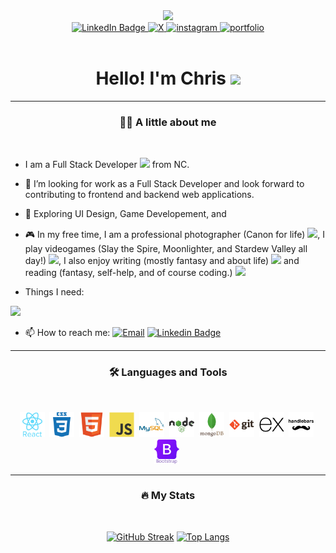 <div id="header" align="center">
  <img src="https://i.giphy.com/media/v1.Y2lkPTc5MGI3NjExMmZsOXNmYXV0em1xaGJwdDR0bHBya2t4cTE3cDBzcXVmcDVobnNpdyZlcD12MV9pbnRlcm5hbF9naWZfYnlfaWQmY3Q9cw/5eLDrEaRGHegx2FeF2/giphy.gif" width="300"/>
  <div id="badges">
  <a href="https://www.linkedin.com/in/chris-leach-media/">
    <img src="https://img.shields.io/badge/LinkedIn-blue?style=for-the-badge&logo=linkedin&logoColor=white" alt="LinkedIn Badge"/>
  </a>
  <a href="https://x.com/ChrisLeach69977">
    <img src="https://img.shields.io/badge/Twitter-black?style=for-the-badge&logo=x" alt="X"/>
  </a>
  <a href="https://www.instagram.com/chrisvulpine/">
    <img src="https://img.shields.io/badge/Instagram-gray?style=for-the-badge&logo=instagram" alt="instagram"/>
  </a>
  <a href="https://chrisvulpine.netlify.app/">
    <img src="https://img.shields.io/badge/%E2%9C%A8%20Portfolio-darkgreen?style=for-the-badge" alt="portfolio"/>
  </a>
</div>
  <img src="https://komarev.com/ghpvc/?username=chrisvulpinge&style=for-the-badge&color=yellow" alt=""/>
  <h1>
  Hello! I'm Chris
  <img src="https://i.giphy.com/media/v1.Y2lkPTc5MGI3NjExMXFyYmkzODFkZzR4YXg4M2U5ZHVpZHA1cWtvNjh0emVseHVtbDl4dyZlcD12MV9pbnRlcm5hbF9naWZfYnlfaWQmY3Q9cw/2sjwBnNlY4CPyr8goo/giphy.gif" width="60px"/>
</h1>
</div> 

---
<div align="center">
  
### :man_technologist: A little about me
</div> 
<br>

- I am a Full Stack Developer <img src="https://i.giphy.com/media/v1.Y2lkPTc5MGI3NjExbzE1eXVjb295NjkwanM2dzB1d3pyNGltNDJ5Y3U0ZGlicGJ3N3N1YiZlcD12MV9pbnRlcm5hbF9naWZfYnlfaWQmY3Q9cw/WFZvB7VIXBgiz3oDXE/giphy.gif" width="20"> from NC.
- :telescope: I’m looking for work as a Full Stack Developer and look forward to contributing to frontend and backend web applications.

- :seedling: Exploring UI Design, Game Developement, and 

- :video_game: In my free time, I am a professional photographer (Canon for life) <img src="https://i.giphy.com/media/v1.Y2lkPTc5MGI3NjExejNveHNpamU3dnE5cmpkbWdqdmpmZHhzc3gzd2ozN2x5OGphdzczaCZlcD12MV9pbnRlcm5hbF9naWZfYnlfaWQmY3Q9cw/xcFJX6T9z2iqiB9Ud9/giphy.gif" width="20">, I play videogames (Slay the Spire, Moonlighter, and Stardew Valley all day!) <img src="https://i.giphy.com/media/v1.Y2lkPTc5MGI3NjExcXdwbWF4YWJ2NWtzNXozMzA2em5oNjA3YTVkeWE1ZG8ya3Z2cmp0NyZlcD12MV9pbnRlcm5hbF9naWZfYnlfaWQmY3Q9cw/HH2bb3Pjq5IB2/giphy.gif" width="20">, I also enjoy writing (mostly fantasy and about life) <img src="https://i.giphy.com/media/v1.Y2lkPTc5MGI3NjExNHRtZWNwOHVtdWg1dW03eHlrM24yYWFmdG1zbWcwOW5nMnlyaGgwaiZlcD12MV9pbnRlcm5hbF9naWZfYnlfaWQmY3Q9cw/YSufo5veo0IiD3pnqj/giphy.gif" width="20">  and reading (fantasy, self-help, and of course coding.) <img src="https://i.giphy.com/media/v1.Y2lkPTc5MGI3NjExcHBlc244eXlubGpiMXpkdDhlemdzOHcyZjNnc29tODl1dHZjZnAwbSZlcD12MV9pbnRlcm5hbF9naWZfYnlfaWQmY3Q9cw/gjxYwnMG7Mocmc75DM/giphy.gif" width="20">
- Things I need:
<img src="https://i.giphy.com/media/v1.Y2lkPTc5MGI3NjExYjF3dDF0N3E2emRmYmdjY2trNWpiNnUyM2Q1ajQ5bGp0ZmdtaTN6eiZlcD12MV9pbnRlcm5hbF9naWZfYnlfaWQmY3Q9cw/TjjrLK3XZkdgJRvoZJ/giphy.gif" width="200"/>

- :mailbox: How to reach me: [![Email](https://img.shields.io/badge/%E2%9C%89%EF%B8%8F%20Email-darkgreen?style=flat)](mailto:chrisleach1191@gmail.com)
 [![Linkedin Badge](https://img.shields.io/badge/-ChrisLeach-blue?style=flat&logo=Linkedin&logoColor=white)](https://www.linkedin.com/in/chris-leach-media/)





---
<div align="center">

### :hammer_and_wrench: Languages and Tools

</div>
<br>

<div align="center">
 
  <img src="https://github.com/devicons/devicon/blob/master/icons/react/react-original-wordmark.svg" title="React" alt="React" width="40" height="40"/>&nbsp;
  <img src="https://github.com/devicons/devicon/blob/master/icons/css3/css3-plain-wordmark.svg"  title="CSS3" alt="CSS" width="40" height="40"/>&nbsp;
  <img src="https://github.com/devicons/devicon/blob/master/icons/html5/html5-original.svg" title="HTML5" alt="HTML" width="40" height="40"/>&nbsp;
  <img src="https://github.com/devicons/devicon/blob/master/icons/javascript/javascript-original.svg" title="JavaScript" alt="JavaScript" width="40" height="40"/>&nbsp;
  <img src="https://github.com/devicons/devicon/blob/master/icons/mysql/mysql-original-wordmark.svg" title="MySQL"  alt="MySQL" width="40" height="40"/>&nbsp;
  <img src="https://github.com/devicons/devicon/blob/master/icons/nodejs/nodejs-original-wordmark.svg" title="NodeJS" alt="NodeJS" width="40" height="40"/>&nbsp;
  <img src="https://github.com/devicons/devicon/blob/master/icons/mongodb/mongodb-original-wordmark.svg" title="MongoDB" alt="MongoDB" width="40" height="40"/>&nbsp;
  <img src="https://github.com/devicons/devicon/blob/master/icons/git/git-original-wordmark.svg" title="Git" alt="Git" width="40" height="40"/>&nbsp;
  <img src="https://github.com/devicons/devicon/blob/master/icons/express/express-original.svg" title="Express" alt="Express" width="40" height="40"/>&nbsp;
  <img src="https://github.com/devicons/devicon/blob/master/icons/handlebars/handlebars-original-wordmark.svg" title="HandleBars" alt="Handlebars" width="40" height="40"/>&nbsp;
  <img src="https://github.com/devicons/devicon/blob/master/icons/bootstrap/bootstrap-original-wordmark.svg" title="Bootstrap" alt="Bootstrap" width="40" height="40"/>&nbsp;
</div>

---
<div align="center">
  
### :fire: My Stats

</div>
<br>
<div id="stats" align="center">
  
[![GitHub Streak](https://github-readme-streak-stats.herokuapp.com?user=chrisvulpine&theme=github-dark&hide_border=true)](https://git.io/streak-stats)  [![Top Langs](https://github-readme-stats.vercel.app/api/top-langs/?username=chrisvulpine&layout=compact&theme=vision-friendly-dark)](https://github.com/anuraghazra/github-readme-stats)


</div>


<!---
ChrisVulpine/ChrisVulpine is a ✨ special ✨ repository because its `README.md` (this file) appears on your GitHub profile.
You can click the Preview link to take a look at your changes.
- 👋 Hi, I’m @ChrisVulpine
- 👀 I’m interested in ...
- 🌱 I’m currently learning ...
- 💞️ I’m looking to collaborate on ...
- 📫 How to reach me ...
- 😄 Pronouns: ...
- ⚡ Fun fact: ...
--->
